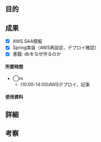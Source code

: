 ## 目的
<!-- 目的(〜を知りたい/〜を実装したい) -->

## 成果
<!-- 成果(できたこと/できなかったこと) -->
- [x] AWS SAA模擬
- [x] Spring実装（AWS再設定、デプロイ確認）
- [x] 書籍: dbをなぜ作るのか
#### 所要時間
- ◯m
  - (10:00-14:00)AWSデプロイ、記事
#### 使用資料
<!-- 使用資料(教材/書籍/ワークシート/Youtube) -->

## 詳細
<!-- 詳細(キーワード/プロセス//具体例を挙げる/今回の課題解決を今後に繋げられる形で記録) -->


## 考察
<!-- 考察(今後の展望/) -->
